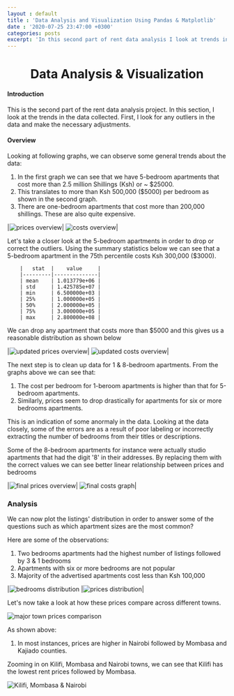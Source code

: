 ```yaml
---
layout : default
title : 'Data Analysis and Visualization Using Pandas & Matplotlib'
date : '2020-07-25 23:47:00 +0300'
categories: posts
excerpt: 'In this second part of rent data analysis I look at trends in the data collected, clean up any major outliers and visualize the results.'
---
```


# <center>Data Analysis & Visualization</center>
#### Introduction
This is the second part of the rent data analysis project. In this section, I look at the trends in the data collected. First, I look for any outliers in the data and make the necessary adjustments.

#### Overview
Looking at following graphs, we can observe some general trends about the data:
1. In the first graph we can see that we have 5-bedroom apartments that cost more than 2.5 million Shillings (Ksh) or ~ $25000. 
2. This translates to more than Ksh 500,000 ($5000) per bedroom as shown in the second graph. 
3. There are one-bedroom apartments that cost more than 200,000 shillings. These are also quite expensive.

|![](/assets/img/rent_dist_initial.png "prices overview")| ![](/assets/img/cost_dist_initial.png "costs overview")|

Let's take a closer look at the 5-bedroom apartments in order to drop or correct the outliers.
Using the summary statistics below we can see that a 5-bedroom apartment in the 75th percentile costs Ksh 300,000 ($3000).

        |   stat  |    value     |
        |---------|--------------|
        | mean    | 1.013779e+06 |
        | std     | 1.425785e+07 |
        | min     | 6.500000e+03 |
        | 25%     | 1.000000e+05 |
        | 50%     | 2.000000e+05 |
        | 75%     | 3.000000e+05 |
        | max     | 2.800000e+08 |

We can drop any apartment that costs more than $5000 and this gives us a reasonable distribution as shown below

|![](/assets/img/rent_dist_clean_5br.png "updated prices overview")| ![](/assets/img/cost_per_br_clean5.png "updated costs overview")|

The next step is to clean up data for 1 & 8-bedroom apartments. From the graphs above we can see that:
1. The cost per bedroom for 1-beroom apartments is higher than that for 5-bedroom apartments. 
2. Similarly, prices seem to drop drastically for apartments for six or more bedrooms apartments.

This is an indication of some anormaly in the data. Looking at the data closely, some of the errors are as a result of poor labeling or incorrectly extracting the number of bedrooms from their titles or descriptions. 

Some of the 8-bedroom apartments for instance were actually studio apartments that had the digit '8' in their addresses. By replacing them with the correct values we can see better linear relationship between prices and bedrooms

|![](/assets/img/rent_dist_clean_final.png "final prices overview")| ![](/assets/img/cost_per_br_final.png "final costs graph")|

### Analysis
We can now plot the listings' distribution in order to answer some of the questions such as which apartment sizes are the most common?

Here are some of the observations:
1. Two bedrooms apartments had the highest number of listings followed by 3 & 1 bedrooms
2. Apartments with six or more bedrooms are not popular
3. Majority of the advertised apartments cost less than Ksh 100,000

|![](/assets/img/total_listings_dist.png "bedrooms distribution") |![](/assets/img/price_listings_dist.png "prices distribution")|

Let's now take a look at how these prices compare across different towns.

![](/assets/img/town_comparison.png "major town prices comparison")

As shown above:
1.  In most instances, prices are higher in Nairobi followed by Mombasa and Kajiado counties. 

Zooming in on Kilifi, Mombasa and Nairobi towns, we can see that Kilifi has the lowest rent prices followed by Mombasa.

![](/assets/img/town_zoom_comparison.png "Kilifi, Mombasa & Nairobi")